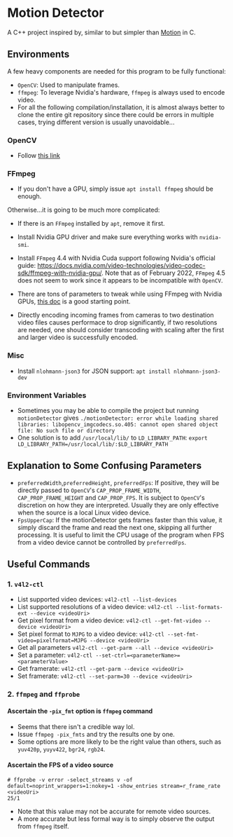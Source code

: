 # Motion Detector

A C++ project inspired by, similar to but simpler than [Motion](https://github.com/Motion-Project/motion) in C.


## Environments

A few heavy components are needed for this program to be fully functional:

* `OpenCV`: Used to manipulate frames.
* `ffmpeg`: To leverage Nvidia's hardware, `ffmpeg` is always used to encode video.
* For all the following compilation/installation, it is almost always better to
clone the entire git repository since there could be errors in multiple cases,
trying different version is usually unavoidable...

### OpenCV

* Follow [this link](https://github.com/alex-lt-kong/q-rtsp-viewer)

### FFmpeg

* If you don't have a GPU, simply issue `apt install ffmpeg` should be enough.

Otherwise...it is going to be much more complicated:
  * If there is an `FFmpeg` installed by `apt`, remove it first.
  * Install Nvidia GPU driver and make sure everything works with `nvidia-smi`.
  * Install `FFmpeg` 4.4 with Nvidia Cuda support following Nvidia's official guide: https://docs.nvidia.com/video-technologies/video-codec-sdk/ffmpeg-with-nvidia-gpu/. Note that as of February 2022, `FFmpeg` 4.5 does not seem to work since it appears to be incompatible with `OpenCV`.

* There are tons of parameters to tweak while using FFmpeg with Nvidia GPUs, [this doc](https://docs.nvidia.com/video-technologies/video-codec-sdk/ffmpeg-with-nvidia-gpu/) is a good starting point.

* Directly encoding incoming frames from cameras to two destination video files causes performace to drop significantly,
if two resolutions are needed, one should consider transcoding with scaling after the first and larger video is
successfully encoded.

### Misc

* Install `nlohmann-json3` for JSON support: `apt install nlohmann-json3-dev`

### Environment Variables

* Sometimes you may be able to compile the project but running `motionDetector` gives `./motionDetector: error while loading shared libraries: libopencv_imgcodecs.so.405: cannot open shared object file: No such file or directory`
* One solution is to add `/usr/local/lib/` to `LD_LIBRARY_PATH`: `export LD_LIBRARY_PATH=/usr/local/lib/:$LD_LIBRARY_PATH`


## Explanation to Some Confusing Parameters

* `preferredWidth`,`preferredHeight`, `preferredFps`: If positive, they will be directly passed to `OpenCV`'s `CAP_PROP_FRAME_WIDTH`, `CAP_PROP_FRAME_HEIGHT` and `CAP_PROP_FPS`. It is subject to `OpenCV`'s discretion on how they are interpreted. Usually
they are only effective when the source is a local Linux video device.
* `FpsUpperCap`: If the motionDetector gets frames faster than this value, it simply discard the frame and read the next 
one, skipping all further processing. It is useful to limit the CPU usage of the program when FPS from a video device
cannot be controlled by `preferredFps`.

## Useful Commands

### 1. `v4l2-ctl`

* List supported video devices: `v4l2-ctl --list-devices`
* List supported resolutions of a video device: `v4l2-ctl --list-formats-ext --device <videoUri>`
* Get pixel format from a video device: `v4l2-ctl --get-fmt-video --device <videoUri>`
* Set pixel format to `MJPG` to a video device: `v4l2-ctl --set-fmt-video=pixelformat=MJPG --device <videoUri>`
* Get all parameters `v4l2-ctl --get-parm --all --device <videoUri>`
* Set a parameter: `v4l2-ctl --set-ctrl=<parameterName>=<parameterValue>`
* Get framerate: `v4l2-ctl --get-parm --device <videoUri>`
* Set framerate: `v4l2-ctl --set-parm=30 --device <videoUri>`

### 2. `ffmpeg` and `ffprobe`

#### Ascertain the `-pix_fmt` option is `ffmpeg` command

* Seems that there isn't a credible way lol.
* Issue `ffmpeg -pix_fmts` and try the results one by one.
* Some options are more likely to be the right value than others, such as `yuv420p`, `yuyv422`, `bgr24`, `rgb24`.

#### Ascertain the FPS of a video source
```
# ffprobe -v error -select_streams v -of default=noprint_wrappers=1:nokey=1 -show_entries stream=r_frame_rate <videoUri>
25/1
```
* Note that this value may not be accurate for remote video sources.
* A more accurate but less formal way is to simply observe the output from `ffmpeg` itself.
